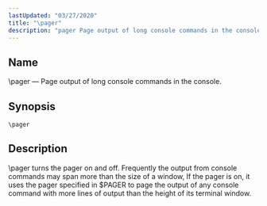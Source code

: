 ```yaml
---
lastUpdated: "03/27/2020"
title: "\pager"
description: "pager Page output of long console commands in the console pager pager turns the pager on and off Frequently the output from console commands may span more than the size of a window If the pager is on it uses the pager specified in PAGER to page the output of..."
---
```


<a name="console_commands.pager"></a> 
## Name

\pager — Page output of long console commands in the console.

## Synopsis

`\pager`

<a name="idp14744688"></a> 
## Description

\pager turns the pager on and off. Frequently the output from console commands may span more than the size of a window, If the pager is on, it uses the pager specified in $PAGER to page the output of any console command with more lines of output than the height of its terminal window.